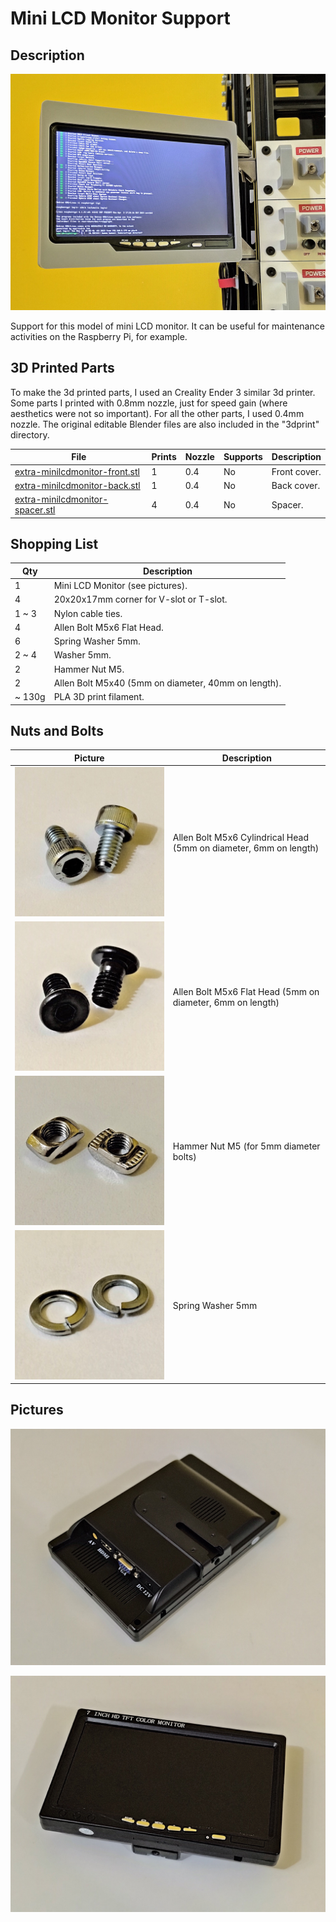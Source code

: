 # Mini LCD Monitor Support

## Description

![PSU Module](images/pictures/extra-minilcdmonitor-001.jpg)

Support for this model of mini LCD monitor. It can be useful for maintenance activities on the Raspberry Pi, for example.

## 3D Printed Parts

To make the 3d printed parts, I used an Creality Ender 3 similar 3d printer. Some parts I printed with 0.8mm nozzle, just for speed gain (where aesthetics were not so important). For all the other parts, I used 0.4mm nozzle. The original editable Blender files are also included in the "3dprint" directory.

File|Prints|Nozzle|Supports|Description|
|---|---|---|---|---|
|[extra-minilcdmonitor-front.stl](./3dprint/extra-minilcdmonitor/extra-minilcdmonitor-front.stl)|1|0.4|No|Front cover.|
|[extra-minilcdmonitor-back.stl](./3dprint/extra-minilcdmonitor/extra-minilcdmonitor-back.stl)|1|0.4|No|Back cover.|
|[extra-minilcdmonitor-spacer.stl](./3dprint/extra-minilcdmonitor/extra-minilcdmonitor-spacer.stl)|4|0.4|No|Spacer.|


## Shopping List

Qty|Description|
|---|---|
| 1|Mini LCD Monitor (see pictures).|
| 4|20x20x17mm corner for V-slot or T-slot.|
| 1 ~ 3|Nylon cable ties.|
| 4|Allen Bolt M5x6 Flat Head.|
| 6|Spring Washer 5mm.|
| 2 ~ 4|Washer 5mm.|
| 2|Hammer Nut M5.|
| 2|Allen Bolt M5x40 (5mm on diameter, 40mm on length).|
| ~ 130g | PLA 3D print filament. |

## Nuts and Bolts

Picture|Description|
|---|---|
|![PSU Module](images/nutsandbolts/nutsandbolts-01.jpg)|Allen Bolt M5x6 Cylindrical Head (5mm on diameter, 6mm on length)|
|![PSU Module](images/nutsandbolts/nutsandbolts-02.jpg)|Allen Bolt M5x6 Flat Head (5mm on diameter, 6mm on length)|
|![PSU Module](images/nutsandbolts/nutsandbolts-03.jpg)|Hammer Nut M5 (for 5mm diameter bolts)|
|![PSU Module](images/nutsandbolts/nutsandbolts-04.jpg)|Spring Washer 5mm|


## Pictures

![PSU Module](images/pictures/extra-minilcdmonitor-002.jpg)

![PSU Module](images/pictures/extra-minilcdmonitor-003.jpg)


